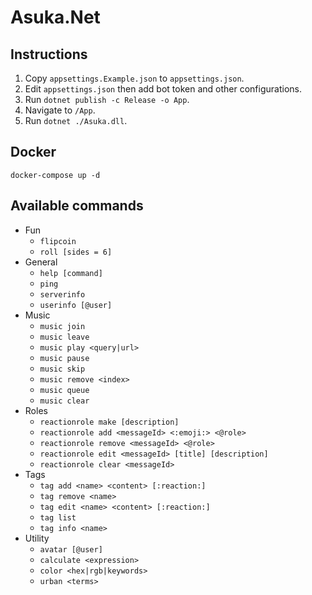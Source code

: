 # Asuka.Net

## Instructions
1. Copy `appsettings.Example.json` to `appsettings.json`.
2. Edit `appsettings.json` then add bot token and other configurations.
3. Run `dotnet publish -c Release -o App`.
4. Navigate to `/App`.
5. Run `dotnet ./Asuka.dll`.

## Docker
```
docker-compose up -d
```

## Available commands
* Fun
  * `flipcoin`
  * `roll [sides = 6]`
* General
  * `help [command]`
  * `ping`
  * `serverinfo`
  * `userinfo [@user]`
* Music
  * `music join`
  * `music leave`
  * `music play <query|url>`
  * `music pause`
  * `music skip`
  * `music remove <index>`
  * `music queue`
  * `music clear`
* Roles
  * `reactionrole make [description]`
  * `reactionrole add <messageId> <:emoji:> <@role>`
  * `reactionrole remove <messageId> <@role>`
  * `reactionrole edit <messageId> [title] [description]`
  * `reactionrole clear <messageId>`
* Tags
  * `tag add <name> <content> [:reaction:]`
  * `tag remove <name>`
  * `tag edit <name> <content> [:reaction:]`
  * `tag list`
  * `tag info <name>`
* Utility
  * `avatar [@user]`
  * `calculate <expression>`
  * `color <hex|rgb|keywords>`
  * `urban <terms>`
